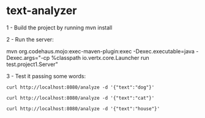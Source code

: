 # text-analyzer

1 - Build the project by running mvn install

2 - Run the server: 

  mvn org.codehaus.mojo:exec-maven-plugin:exec -Dexec.executable=java -Dexec.args="-cp %classpath io.vertx.core.Launcher run test.project1.Server"
  
3 - Test it passing some words:

    curl http://localhost:8080/analyze -d '{"text":"dog"}'
    
    curl http://localhost:8080/analyze -d '{"text":"cat"}'
    
    curl http://localhost:8080/analyze -d '{"text":"house"}'
